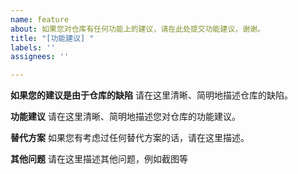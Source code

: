 ```yaml
---
name: feature
about: 如果您对仓库有任何功能上的建议，请在此处提交功能建议，谢谢。
title: "[功能建议] "
labels: ''
assignees: ''

---
```


**如果您的建议是由于仓库的缺陷**
请在这里清晰、简明地描述仓库的缺陷。

**功能建议**
请在这里清晰、简明地描述您对仓库的功能建议。

**替代方案**
如果您有考虑过任何替代方案的话，请在这里描述。

**其他问题**
请在这里描述其他问题，例如截图等
